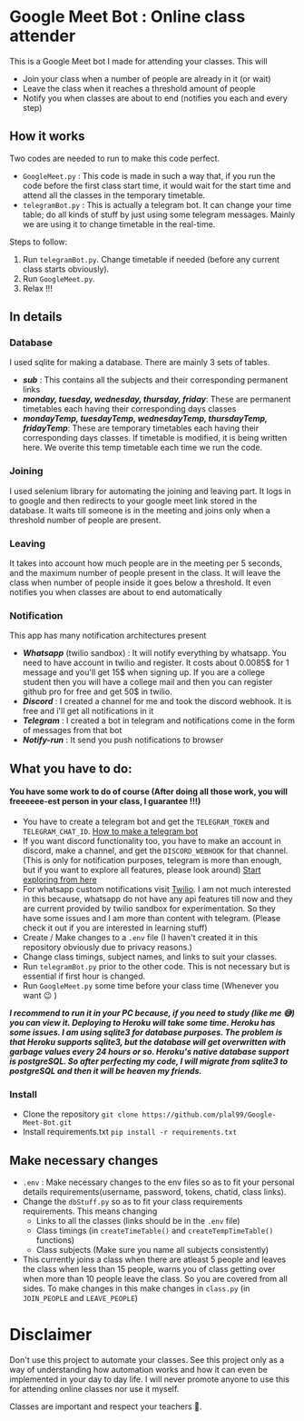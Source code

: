 # Google Meet Bot : Online class attender
This is a Google Meet bot I made for attending your classes. This will 
- Join your class when a number of people are already in it (or wait)
- Leave the class when it reaches a threshold amount of people
- Notify you when classes are about to end (notifies you each and every step)

## How it works
Two codes are needed to run to make this code perfect.
- `GoogleMeet.py` : This code is made in such a way that, if you run the code before the first class start time, it would wait for the start time and attend all the classes in the temporary timetable.
- `telegramBot.py` : This is actually a telegram bot. It can change your time table; do all kinds of stuff by just using some telegram messages. Mainly we are using it to change timetable in the real-time.

Steps to follow:
1. Run `telegramBot.py`. Change timetable if needed (before any current class starts obviously).
2. Run `GoogleMeet.py`.
3. Relax !!!

## In details
### Database
I used sqlite for making a database. There are mainly 3 sets of tables.
- **_sub_** : This contains all the subjects and their corresponding permanent links
- **_monday, tuesday, wednesday, thursday, friday_**: These are permanent timetables each having their corresponding days classes
- **_mondayTemp, tuesdayTemp, wednesdayTemp, thursdayTemp, fridayTemp_**: These are temporary timetables each having their corresponding days classes. If timetable is modified, it is being written here. We overite this temp timetable each time we run the code.

### Joining
I used selenium library for automating the joining and leaving part. It logs in to google and then redirects to your google meet link stored in the database. It waits till someone is in the meeting and joins only when a threshold number of people are present.

### Leaving
It takes into account how much people are in the meeting per 5 seconds, and the maximum number of people present in the class. It will leave the class when number of people inside it goes below a threshold. It even notifies you when classes are about to end automatically

### Notification 
This app has many notification architectures present
- **_Whatsapp_** (twilio sandbox) : It will notify everything by whatsapp. You need to have account in twilio and register. It costs about 0.0085$ for 1 message and you'll get 15$ when signing up. If you are a college student then you will have a college mail and then you can register github pro for free and get 50$ in twilio.
- **_Discord_** : I created a channel for me and took the discord webhook. It is free and i'll get all notifications in it
- **_Telegram_** : I created a bot in telegram and notifications come in the form of messages from that bot
- **_Notify-run_** : It send you push notifications to browser

## What you have to do:
#### You have some work to do of course (After doing all those work, you will freeeeee-est person in your class, I guarantee !!!)
- You have to create a telegram bot and get the `TELEGRAM_TOKEN` and `TELEGRAM_CHAT_ID`. [How to make a telegram bot](https://medium.com/@ManHay_Hong/how-to-create-a-telegram-bot-and-send-messages-with-python-4cf314d9fa3e)
- If you want discord functionality too, you have to make an account in discord, make a channel, and get the `DISCORD_WEBHOOK` for that channel.(This is only for notification purposes, telegram is more than enough, but if you want to explore all features, please look around) [Start exploring from here](https://www.digitalocean.com/community/tutorials/how-to-use-discord-webhooks-to-get-notifications-for-your-website-status-on-ubuntu-18-04)
- For whatsapp custom notifications visit [Twilio](https://www.twilio.com/docs/whatsapp/api). I am not much interested in this because, whatsapp do not have any api features till now and they are current provided by twilio sandbox for experimentation. So they have some issues and I am more than content with telegram. (Please check it out if you are interested in learning stuff)
- Create / Make changes to a `.env` file (I haven't created it in this repository obviously due to privacy reasons.)
- Change class timings, subject names, and links to suit your classes.
- Run `telegramBot.py` prior to the other code. This is not necessary but is essential if first hour is changed.
- Run `GoogleMeet.py` some time before your class time (Whenever you want :wink: )


__*I recommend to run it in your PC because, if you need to study (like me :sweat_smile:) you can view it. Deploying to Heroku will take some time. Heroku has some issues. I am using sqlite3 for database purposes. The problem is that Heroku supports sqlite3, but the database will get overwritten with garbage values every 24 hours or so. Heroku's native database support is postgreSQL. So after perfecting my code, I will migrate from sqlite3 to postgreSQL and then it will be heaven my friends.*__
### Install
 - Clone the repository `git clone https://github.com/plal99/Google-Meet-Bot.git`
 - Install requirements.txt `pip install -r requirements.txt`

## Make necessary changes
- `.env` : Make necessary changes to the env files so as to fit your personal details requirements(username, password, tokens, chatid, class links).
- Change the `dbStuff.py` so as to fit your class requirements requirements. This means changing
    - Links to all the classes (links should be in the `.env` file)
    - Class timings (in `createTimeTable()` and `createTempTimeTable()` functions)
    - Class subjects (Make sure you name all subjects consistently)
- This currently joins a class when there are atleast 5 people and leaves the class when less than 15 people, warns you of class getting over when more than 10 people leave the class. So you are covered from all sides. To make changes in this make changes in `class.py` (in `JOIN_PEOPLE` and `LEAVE_PEOPLE`)


# Disclaimer
Don't use this project to automate your classes. See this project only as a way of understanding how automation works and how it can even be implemented in your day to day life. I will never promote anyone to use this for attending online classes nor use it myself.

Classes are important and respect your teachers :slightly_smiling_face:.
